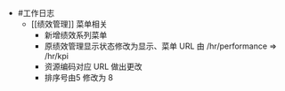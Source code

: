 - #工作日志
	- [[绩效管理]] 菜单相关
		- 新增绩效系列菜单
		- 原绩效管理显示状态修改为显示、菜单 URL 由 /hr/performance => /hr/kpi
		- 资源编码对应 URL 做出更改
		- 排序号由5 修改为 8